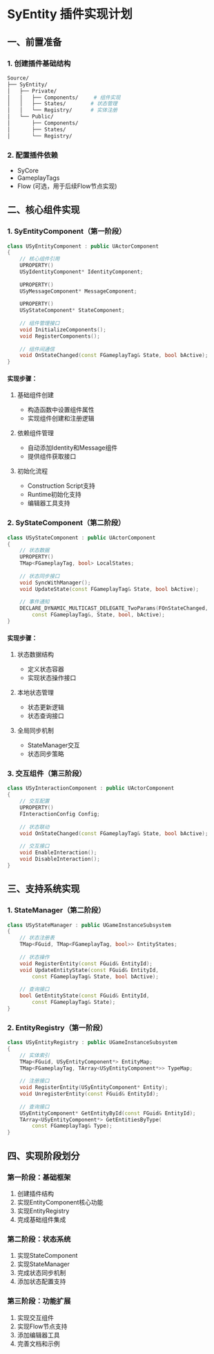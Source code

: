 # SyEntity 插件实现计划

## 一、前置准备

### 1. 创建插件基础结构
```bash
Source/
├── SyEntity/
│   ├── Private/
│   │   ├── Components/     # 组件实现
│   │   ├── States/        # 状态管理
│   │   └── Registry/      # 实体注册
│   └── Public/
│       ├── Components/
│       ├── States/
│       └── Registry/
```

### 2. 配置插件依赖
- SyCore
- GameplayTags
- Flow (可选，用于后续Flow节点实现)

## 二、核心组件实现

### 1. SyEntityComponent（第一阶段）
```cpp
class USyEntityComponent : public UActorComponent
{
    // 核心组件引用
    UPROPERTY()
    USyIdentityComponent* IdentityComponent;
    
    UPROPERTY()
    USyMessageComponent* MessageComponent;
    
    UPROPERTY()
    USyStateComponent* StateComponent;
    
    // 组件管理接口
    void InitializeComponents();
    void RegisterComponents();
    
    // 组件间通信
    void OnStateChanged(const FGameplayTag& State, bool bActive);
}
```

#### 实现步骤：
1. 基础组件创建
   - 构造函数中设置组件属性
   - 实现组件创建和注册逻辑
   
2. 依赖组件管理
   - 自动添加Identity和Message组件
   - 提供组件获取接口
   
3. 初始化流程
   - Construction Script支持
   - Runtime初始化支持
   - 编辑器工具支持

### 2. SyStateComponent（第二阶段）
```cpp
class USyStateComponent : public UActorComponent
{
    // 状态数据
    UPROPERTY()
    TMap<FGameplayTag, bool> LocalStates;
    
    // 状态同步接口
    void SyncWithManager();
    void UpdateState(const FGameplayTag& State, bool bActive);
    
    // 事件通知
    DECLARE_DYNAMIC_MULTICAST_DELEGATE_TwoParams(FOnStateChanged, 
        const FGameplayTag&, State, bool, bActive);
}
```

#### 实现步骤：
1. 状态数据结构
   - 定义状态容器
   - 实现状态操作接口
   
2. 本地状态管理
   - 状态更新逻辑
   - 状态查询接口
   
3. 全局同步机制
   - StateManager交互
   - 状态同步策略

### 3. 交互组件（第三阶段）
```cpp
class USyInteractionComponent : public UActorComponent
{
    // 交互配置
    UPROPERTY()
    FInteractionConfig Config;
    
    // 状态联动
    void OnStateChanged(const FGameplayTag& State, bool bActive);
    
    // 交互接口
    void EnableInteraction();
    void DisableInteraction();
}
```

## 三、支持系统实现

### 1. StateManager（第二阶段）
```cpp
class USyStateManager : public UGameInstanceSubsystem
{
    // 状态注册表
    TMap<FGuid, TMap<FGameplayTag, bool>> EntityStates;
    
    // 状态操作
    void RegisterEntity(const FGuid& EntityId);
    void UpdateEntityState(const FGuid& EntityId, 
        const FGameplayTag& State, bool bActive);
        
    // 查询接口
    bool GetEntityState(const FGuid& EntityId, 
        const FGameplayTag& State);
}
```

### 2. EntityRegistry（第一阶段）
```cpp
class USyEntityRegistry : public UGameInstanceSubsystem
{
    // 实体索引
    TMap<FGuid, USyEntityComponent*> EntityMap;
    TMap<FGameplayTag, TArray<USyEntityComponent*>> TypeMap;
    
    // 注册接口
    void RegisterEntity(USyEntityComponent* Entity);
    void UnregisterEntity(const FGuid& EntityId);
    
    // 查询接口
    USyEntityComponent* GetEntityById(const FGuid& EntityId);
    TArray<USyEntityComponent*> GetEntitiesByType(
        const FGameplayTag& Type);
}
```

## 四、实现阶段划分

### 第一阶段：基础框架
1. 创建插件结构
2. 实现EntityComponent核心功能
3. 实现EntityRegistry
4. 完成基础组件集成

### 第二阶段：状态系统
1. 实现StateComponent
2. 实现StateManager
3. 完成状态同步机制
4. 添加状态配置支持

### 第三阶段：功能扩展
1. 实现交互组件
2. 实现Flow节点支持
3. 添加编辑器工具
4. 完善文档和示例
